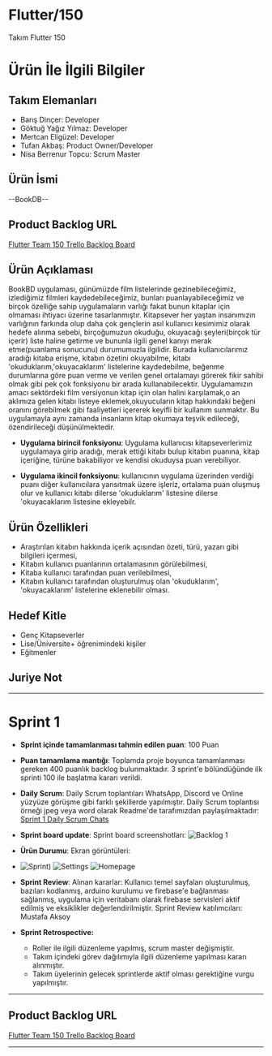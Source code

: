 # **Flutter/150**

Takım Flutter 150

# Ürün İle İlgili Bilgiler

## Takım Elemanları
- Barış Dinçer: Developer
- Göktuğ Yağız Yılmaz: Developer
- Mertcan Eligüzel: Developer
- Tufan Akbaş: Product Owner/Developer 
- Nisa Berrenur Topcu: Scrum Master 

## Ürün İsmi

--BookDB--

## Product Backlog URL

[Flutter Team 150 Trello Backlog Board](https://trello.com/b/mmCYvCBP)

## Ürün Açıklaması

BookBD uygulaması, günümüzde film listelerinde gezinebileceğimiz, izlediğimiz filmleri kaydedebileceğimiz, bunları puanlayabileceğimiz ve birçok özelliğe sahip uygulamaların varlığı fakat bunun kitaplar için olmaması ihtiyacı üzerine tasarlanmıştır. Kitapsever her yaştan insanımızın varlığının farkında olup daha çok gençlerin asıl kullanıcı kesimimiz olarak hedefe alınma sebebi, birçoğumuzun okuduğu, okuyacağı şeyleri(birçok tür içerir) liste haline getirme ve bununla ilgili genel kanıyı merak etme(puanlama sonucunu) durumumuzla ilgilidir. Burada kullanıcılarımız aradığı kitaba erişme, kitabın özetini okuyabilme, kitabı 'okuduklarım,'okuyacaklarım' listelerine kaydedebilme, beğenme durumlarına göre puan verme ve verilen genel ortalamayı görerek fikir sahibi olmak gibi pek çok fonksiyonu bir arada kullanabilecektir. Uygulamamızın amacı sektördeki film versiyonun kitap için olan halini karşılamak,o an aklımıza gelen kitabı listeye eklemek,okuyucuların kitap hakkındaki beğeni oranını görebilmek gibi faaliyetleri içererek keyifli bir kullanım sunmaktır. Bu uygulamayla aynı zamanda insanların kitap okumaya teşvik edileceği, özendirileceği düşünülmektedir. 


- **Uygulama birincil fonksiyonu**: Uygulama kullanıcısı kitapseverlerimiz uygulamaya girip aradığı, merak ettiği kitabı bulup kitabın puanına, kitap içeriğine, türüne bakabiliyor ve kendisi okuduysa puan verebiliyor. 

- **Uygulama ikincil fonksiyonu**: kullanıcının uygulama üzerinden verdiği puanı diğer kullanıcılara yansıtmak üzere işleriz, ortalama puan oluşmuş olur ve kullanıcı kitabı dilerse 'okuduklarım' listesine dilerse 'okuyacaklarım listesine ekleyebilr. 

## Ürün Özellikleri

- Araştırılan kitabın hakkında içerik açısından özeti, türü, yazarı gibi bilgileri içermesi, 
- Kitabın kullanıcı puanlarının ortalamasının görülebilmesi, 
- Kitaba kullanıcı tarafından puan verilebilmesi, 
- Kitabın kullanıcı tarafından oluşturulmuş olan 'okuduklarım', 'okuyacaklarım' listelerine eklenebilir olması. 

## Hedef Kitle

- Genç Kitapseverler
- Lise/Üniversite+ öğrenimindeki kişiler 
- Eğitmenler




## Juriye Not



---

# Sprint 1

- **Sprint içinde tamamlanması tahmin edilen puan**: 100 Puan


- **Puan tamamlama mantığı**: Toplamda proje boyunca tamamlanması gereken 400 puanlık backlog bulunmaktadır. 3 sprint'e bölündüğünde ilk sprinti 100 ile başlatma kararı verildi. 


- **Daily Scrum**: Daily Scrum toplantıları WhatsApp, Discord ve Online yüzyüze görüşme gibi farklı şekillerde yapılmıştır. Daily Scrum toplantısı örneği jpeg veya word olarak Readme'de tarafımızdan paylaşılmaktadır: [Sprint 1 Daily Scrum Chats](https://www.canva.com/design/DAFmFZqQf6U/tLXZO-BD4FpqtE2FbBCPRA/edit?utm_content=DAFmFZqQf6U&utm_campaign=designshare&utm_medium=link2&utm_source=sharebutton)

- **Sprint board update**: Sprint board screenshotları: 
![Backlog 1]() 


- **Ürün Durumu**: Ekran görüntüleri:
- ![Sprint](https://github.com/nisabnt/Bootcamp2022Example/blob/main/ProjectManagement/Sprint1DocumentsF-150/sprint1.png))
  ![Settings](https://github.com/nisabnt/Bootcamp2022Example/blob/main/ProjectManagement/Sprint1DocumentsF-150/ayarlar.png)
  ![Homepage](https://github.com/nisabnt/Bootcamp2022Example/blob/main/ProjectManagement/Sprint1DocumentsF-150/homepage.png)
- **Sprint Review**: 
Alınan kararlar: Kullanıcı temel sayfaları oluşturulmuş, bazıları kodlanmış, arduino kurulumu ve firebase'e bağlanması sağlanmış, uygulama için veritabanı olarak firebase servisleri aktif edilmiş ve eksiklikler değerlendirilmiştir. Sprint Review katılımcıları: Mustafa Aksoy

- **Sprint Retrospective:**
  - Roller ile ilgili düzenleme yapılmış, scrum master değişmiştir.
  - Takım içindeki görev dağılımıyla ilgili düzenleme yapılması kararı alınmıştır.
  - Takım üyelerinin gelecek sprintlerde aktif olması gerektiğine vurgu yapılmıştır.
 


---

## Product Backlog URL

[Flutter Team 150 Trello Backlog Board](https://trello.com/b/mmCYvCBP)

---
